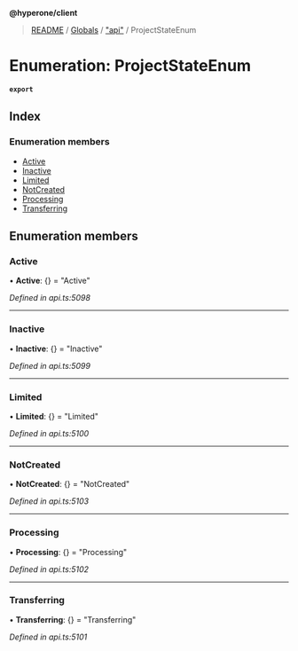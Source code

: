 **@hyperone/client**

> [README](../README.md) / [Globals](../globals.md) / ["api"](../modules/_api_.md) / ProjectStateEnum

# Enumeration: ProjectStateEnum

**`export`** 

## Index

### Enumeration members

* [Active](_api_.projectstateenum.md#active)
* [Inactive](_api_.projectstateenum.md#inactive)
* [Limited](_api_.projectstateenum.md#limited)
* [NotCreated](_api_.projectstateenum.md#notcreated)
* [Processing](_api_.projectstateenum.md#processing)
* [Transferring](_api_.projectstateenum.md#transferring)

## Enumeration members

### Active

•  **Active**: {} = "Active"

*Defined in api.ts:5098*

___

### Inactive

•  **Inactive**: {} = "Inactive"

*Defined in api.ts:5099*

___

### Limited

•  **Limited**: {} = "Limited"

*Defined in api.ts:5100*

___

### NotCreated

•  **NotCreated**: {} = "NotCreated"

*Defined in api.ts:5103*

___

### Processing

•  **Processing**: {} = "Processing"

*Defined in api.ts:5102*

___

### Transferring

•  **Transferring**: {} = "Transferring"

*Defined in api.ts:5101*
